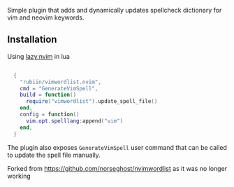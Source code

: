 Simple plugin that adds and dynamically updates spellcheck dictionary for vim and neovim keywords.
## Installation

Using [lazy.nvim](https://github.com/folke/lazy.nvim) in lua

```lua

  {
    "rubiin/vimwordlist.nvim",
    cmd = "GenerateVimSpell",
    build = function()
      require("vimwordlist").update_spell_file()
    end,
    config = function()
      vim.opt.spelllang:append("vim")
    end,
  }

```

The plugin also exposes `GenerateVimSpell` user command that can be called to update the spell file manually.

Forked from https://github.com/norseghost/nvimwordlist as it was no longer working
